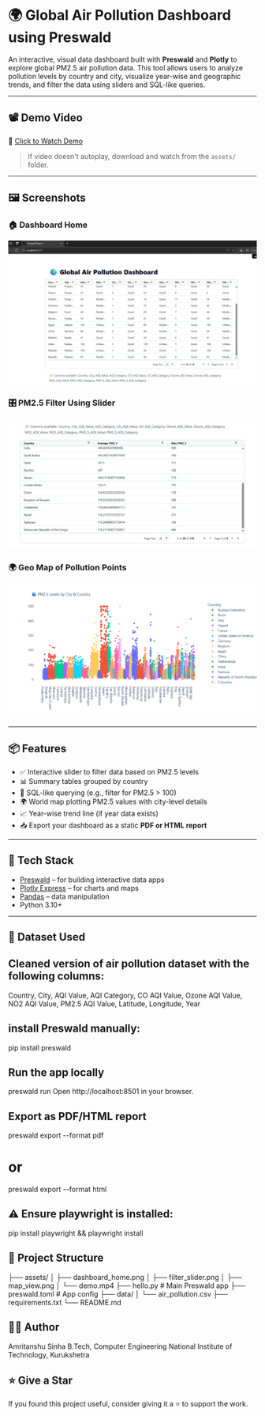 # 🌍 Global Air Pollution Dashboard using Preswald

An interactive, visual data dashboard built with **Preswald** and **Plotly** to explore global PM2.5 air pollution data. This tool allows users to analyze pollution levels by country and city, visualize year-wise and geographic trends, and filter the data using sliders and SQL-like queries.

---

## 📽️ Demo Video

🎥 [Click to Watch Demo](assets/demo.mp4)

> If video doesn't autoplay, download and watch from the `assets/` folder.

---

## 🖼️ Screenshots

### 🏠 Dashboard Home
![Dashboard Home](https://github.com/amrita40/Preswald-Coding-Assessment/blob/main/Screenshot%202025-06-27%20111111.png?raw=true)

### 🎛️ PM2.5 Filter Using Slider
![Filter Slider](https://github.com/amrita40/Preswald-Coding-Assessment/blob/main/Screenshot%202025-06-27%20111120.png?raw=true)

### 🌍 Geo Map of Pollution Points
![Map View](https://github.com/amrita40/Preswald-Coding-Assessment/blob/main/Screenshot%202025-06-27%20111209.png?raw=true)

---

## 📦 Features

- ✅ Interactive slider to filter data based on PM2.5 levels
- 📊 Summary tables grouped by country
- 🧮 SQL-like querying (e.g., filter for PM2.5 > 100)
- 🌍 World map plotting PM2.5 values with city-level details
- 📈 Year-wise trend line (if year data exists)
- 📥 Export your dashboard as a static **PDF or HTML report**

---

## 🔧 Tech Stack

- [Preswald](https://preswald.ai) – for building interactive data apps
- [Plotly Express](https://plotly.com/python/plotly-express/) – for charts and maps
- [Pandas](https://pandas.pydata.org/) – data manipulation
- Python 3.10+

---

## 📁 Dataset Used

## Cleaned version of air pollution dataset with the following columns:
Country, City, AQI Value, AQI Category,
CO AQI Value, Ozone AQI Value, NO2 AQI Value,
PM2.5 AQI Value, Latitude, Longitude, Year

## install Preswald manually:
pip install preswald

## Run the app locally
preswald run
Open http://localhost:8501 in your browser.

##  Export as PDF/HTML report

preswald export --format pdf
# or
preswald export --format html

## ⚠️ Ensure playwright is installed:
pip install playwright && playwright install

## 📜 Project Structure

├── assets/
│   ├── dashboard_home.png
│   ├── filter_slider.png
│   ├── map_view.png
│   └── demo.mp4
├── hello.py              # Main Preswald app
├── preswald.toml         # App config
├── data/
│   └── air_pollution.csv
├── requirements.txt
└── README.md


## 🙋‍♀️ Author
Amritanshu Sinha
B.Tech, Computer Engineering
National Institute of Technology, Kurukshetra


## ⭐️ Give a Star
If you found this project useful, consider giving it a ⭐️ to support the work.






